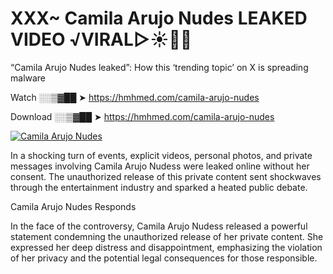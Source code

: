# XXX~ Camila Arujo Nudes LEAKED VIDEO ️√VIRAL▷☀️👄💥

“Camila Arujo Nudes leaked”: How this ‘trending topic’ on X is spreading malware

Watch ░░▒▓██ ➤ https://hmhmed.com/camila-arujo-nudes

Download ░░▒▓██ ➤ https://hmhmed.com/camila-arujo-nudes

[![Camila Arujo Nudes](https://i.imgur.com/dJHk4Zq.gif)](https://hmhmed.com/camila-arujo-nudes)

In a shocking turn of events, explicit videos, personal photos, and private messages involving Camila Arujo Nudess were leaked online without her consent. The unauthorized release of this private content sent shockwaves through the entertainment industry and sparked a heated public debate.

Camila Arujo Nudes Responds

In the face of the controversy, Camila Arujo Nudess released a powerful statement condemning the unauthorized release of her private content. She expressed her deep distress and disappointment, emphasizing the violation of her privacy and the potential legal consequences for those responsible.